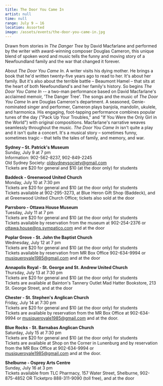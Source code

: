 ```yaml
---
title: The Door You Came In
artist: null
time: null
range: July 9 – 16
location: Assorted
image: /assets/events/the-door-you-came-in.jpg
---
```


Drawn from stories in _The Danger Tree_ by David Macfarlane and performed by the writer with award-winning composer Douglas Cameron, this unique blend of spoken word and music tells the funny and moving story of a Newfoundland family and the war that changed it forever.

About _The Door You Came In_. A writer visits his dying mother. He brings a book that he'd written twenty-five years ago to read to her. It's about her family. But it's also about the terrible battle – Beaumont Hamel – that sits at the heart of both Newfoundland's and her family's history. So begins _The Door You Came In_ -- a two-man performance based on David Macfarlane's acclaimed memoir, 'The Danger Tree'. The songs and the music of _The Door You Came_ In are Douglas Cameron's department. A seasoned, Genie-nominated singer and performer, Cameron plays banjola, mandolin, ukulele, and harmonica. His engaging, foot-tapping performance combines popular tunes of the day ("Pack Up Your Troubles," and "If You Were the Only Girl in the World") with original compositions. Macfarlane's narrative weaves seamlessly throughout the music. _The Door You Came In_ isn't quite a play and it isn't quite a concert. It's a musical story – sometimes funny, sometimes tragic – that tells the tales of family, and memory, and war.

**Sydney – St. Patrick's Museum**<br>
Sunday, July 9 at 7 pm<br>
Information: 902-562-8237, 902-849-2245<br>
Old Sydney Society: oldsydneysociety@gmail.com<br>
Tickets are $20 for general and $10 (at the door only) for students

**Baddeck - Greenwood United Church**<br>
Monday, July 10 at 7:30 pm<br>
Tickets are $20 for general and $10 (at the door only) for students<br>
Tickets available at 902-295-3273, at Blue Heron Gift Shop (Baddeck), and at Greenwood United Church Office; tickets also sold at the door

**Parrsboro - Ottawa House Museum**<br>
Tuesday, July 11 at 7 pm<br>
Tickets are $20 for general and $10 (at the door only) for students<br>
Tickets available by reservation from the museum at 902-254-2376 or [ottawa.house@ns.sympatico.com](mailto:ottawa.house@ns.sympatico.com) and at the door

**Poplar Grove - St. John the Baptist Church**<br>
Wednesday, July 12 at 7 pm<br>
Tickets are $20 for general and $10 (at the door only) for students<br>
Tickets available by reservation from MR Box Office 902-634-9994 or [musiqueroyale1985@gmail.com](mailto:musiqueroyale1985@gmail.com) and at the door

**Annapolis Royal - St. George and St. Andrew United Church**<br>
Thursday, July 13 at 7:30 pm<br>
Tickets are $20 for general and $10 (at the door only) for students<br>
Tickets are available at Bainton's Tannery Outlet Mad Hatter Bookstore, 213 St. George Street, and at the door

**Chester - St. Stephen's Anglican Church**<br>
Friday, July 14 at 7:30 pm<br>
Tickets are $20 for general and $10 (at the door only) for students<br>
Tickets are available by reservation from the MR Box Office at 902-634-9994 or [musiqueroyale1985@gmail.com](mailto:musiqueroyale1985@gmail.com) and at the door.

**Blue Rocks - St. Barnabas Anglican Church**<br>
Saturday, July 15 at 7:30 pm<br>
Tickets are $20 for general and $10 (at the door only) for students<br>
Tickets are available at Shop on the Corner in Lunenburg and by reservation from the MR Box Office at 902-634-9994 or [musiqueroyale1985@gmail.com](mailto:musiqueroyale1985@gmail.com) and at the door.

**Shelburne - Osprey Arts Centre**<br>
Sunday, July 16 at 3 pm<br>
Tickets available from TLC Pharmacy, 157 Water Street, Shelburne, 902-875-4852 OR Ticketpro 888-311-9090 (toll free), and at the door
